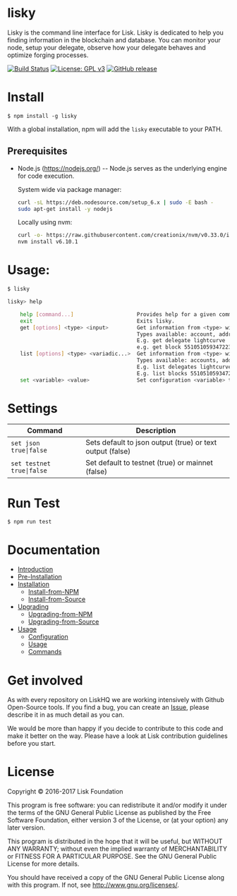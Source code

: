 # lisky
Lisky is the command line interface for Lisk.
Lisky is dedicated to help you finding information in the blockchain and database.
You can monitor your node, setup your delegate, observe how your delegate behaves and optimize forging processes.

[![Build Status](https://jenkins.lisk.io/job/Lisky-pipeline/development)](https://jenkins.lisk.io/job/Lisky-pipeline/job/development/)
[![License: GPL v3](https://img.shields.io/badge/License-GPL%20v3-blue.svg)](http://www.gnu.org/licenses/gpl-3.0)
[![GitHub release](https://img.shields.io/badge/version-0.1.0-blue.svg)](#)

# Install

```
$ npm install -g lisky
```

With a global installation, npm will add the `lisky` executable to your PATH.

## Prerequisites

- Node.js (https://nodejs.org/) -- Node.js serves as the underlying engine for code execution.

  System wide via package manager:

  ```bash
  curl -sL https://deb.nodesource.com/setup_6.x | sudo -E bash -
  sudo apt-get install -y nodejs
  ```

  Locally using nvm:

  ```bash
  curl -o- https://raw.githubusercontent.com/creationix/nvm/v0.33.0/install.sh | bash
  nvm install v6.10.1
  ```

# Usage:

```bash
$ lisky

lisky> help

    help [command...]                    Provides help for a given command.
    exit                                 Exits lisky.
    get [options] <type> <input>         Get information from <type> with parameter <input>.
                                         Types available: account, address, block, delegate, transaction
                                         E.g. get delegate lightcurve
                                         e.g. get block 5510510593472232540
    list [options] <type> <variadic...>  Get information from <type> with parameters <input, input, ...>.
                                         Types available: accounts, addresses, blocks, delegates, transactions
                                         E.g. list delegates lightcurve tosch
                                         E.g. list blocks 5510510593472232540 16450842638530591789
    set <variable> <value>               Set configuration <variable> to <value>

```


# Settings

| Command | Description |
| --- | --- |
| <code>set json true&#124;false</code> | Sets default to json output (true) or text output (false) |
| <code>set testnet true&#124;false</code> | Set default to testnet (true) or mainnet (false) |

# Run Test

```
$ npm run test
```

# Documentation

- [Introduction](https://docs.lisk.io/v1.3/docs/lisky-introduction)
- [Pre-Installation](https://docs.lisk.io/v1.3/docs/lisky-pre-installation)
- [Installation](https://docs.lisk.io/v1.3/docs/lisky-installation)
    - [Install-from-NPM](https://docs.lisk.io/v1.3/docs/lisky-installation-npm)
    - [Install-from-Source](https://docs.lisk.io/v1.3/docs/lisky-installation-source)
- [Upgrading](https://docs.lisk.io/v1.3/docs/lisky-upgrading)
    - [Upgrading-from-NPM](https://docs.lisk.io/v1.3/docs/lisky-upgrading-npm)
    - [Upgrading-from-Source](https://docs.lisk.io/v1.3/docs/lisky-upgrading-source)
- [Usage](https://docs.lisk.io/v1.3/docs/lisky-usage)
    - [Configuration](https://docs.lisk.io/v1.3/docs/lisky-configuration)
    - [Usage](https://docs.lisk.io/v1.3/docs/lisky-start-usage)
    - [Commands](https://docs.lisk.io/v1.3/docs/lisky-usage-commands)

# Get involved

As with every repository on LiskHQ we are working intensively with Github Open-Source tools.
If you find a bug, you can create an [Issue](https://github.com/LiskHQ/lisky/issues), please describe it in as much detail as you can.

We would be more than happy if you decide to contribute to this code and make it better on the way. Please have a look at Lisk contribution guidelines before you start.

# License

Copyright © 2016-2017 Lisk Foundation

This program is free software: you can redistribute it and/or modify it under the terms of the GNU General Public License as published by the Free Software Foundation, either version 3 of the License, or (at your option) any later version.

This program is distributed in the hope that it will be useful, but WITHOUT ANY WARRANTY; without even the implied warranty of MERCHANTABILITY or FITNESS FOR A PARTICULAR PURPOSE. See the GNU General Public License for more details.

You should have received a copy of the GNU General Public License along with this program. If not, see http://www.gnu.org/licenses/.
